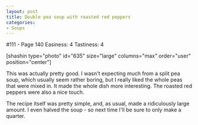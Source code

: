 ```yaml
---
layout: post
title: Double pea soup with roasted red peppers
categories:
- Soups
---
```


#111 - Page 140
Easiness: 4
Tastiness: 4

[shashin type="photo" id="635" size="large" columns="max" order="user" position="center"]

This was actually pretty good. I wasn't expecting much from a split pea soup, which usually seem rather boring, but I really liked the whole peas that were mixed in. It made the whole dish more interesting. The roasted red peppers were also a nice touch.

The recipe itself was pretty simple, and, as usual, made a ridiculously large amount. I even halved the soup - so next time I'll be sure to only make a quarter.
